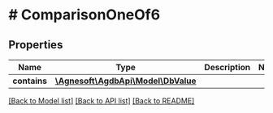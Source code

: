 # # ComparisonOneOf6

## Properties

Name | Type | Description | Notes
------------ | ------------- | ------------- | -------------
**contains** | [**\Agnesoft\\AgdbApi\Model\DbValue**](DbValue.md) |  |

[[Back to Model list]](../../README.md#models) [[Back to API list]](../../README.md#endpoints) [[Back to README]](../../README.md)
